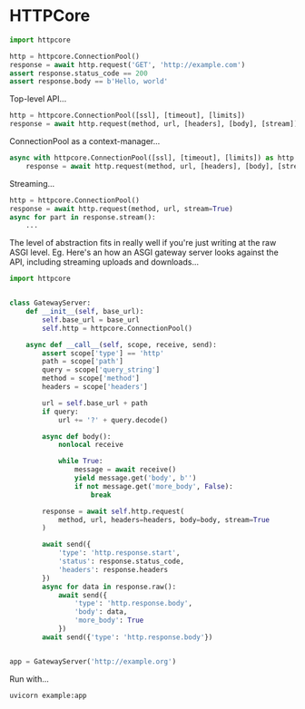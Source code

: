 # HTTPCore

```python
import httpcore

http = httpcore.ConnectionPool()
response = await http.request('GET', 'http://example.com')
assert response.status_code == 200
assert response.body == b'Hello, world'
```

Top-level API...

```python
http = httpcore.ConnectionPool([ssl], [timeout], [limits])
response = await http.request(method, url, [headers], [body], [stream])
```

ConnectionPool as a context-manager...

```python
async with httpcore.ConnectionPool([ssl], [timeout], [limits]) as http:
    response = await http.request(method, url, [headers], [body], [stream])
```

Streaming...

```python
http = httpcore.ConnectionPool()
response = await http.request(method, url, stream=True)
async for part in response.stream():
    ...
```

The level of abstraction fits in really well if you're just writing at
the raw ASGI level. Eg. Here's an how an ASGI gateway server looks against the
API, including streaming uploads and downloads...

```python
import httpcore


class GatewayServer:
    def __init__(self, base_url):
        self.base_url = base_url
        self.http = httpcore.ConnectionPool()

    async def __call__(self, scope, receive, send):
        assert scope['type'] == 'http'
        path = scope['path']
        query = scope['query_string']
        method = scope['method']
        headers = scope['headers']

        url = self.base_url + path
        if query:
            url += '?' + query.decode()

        async def body():
            nonlocal receive

            while True:
                message = await receive()
                yield message.get('body', b'')
                if not message.get('more_body', False):
                    break

        response = await self.http.request(
            method, url, headers=headers, body=body, stream=True
        )

        await send({
            'type': 'http.response.start',
            'status': response.status_code,
            'headers': response.headers
        })
        async for data in response.raw():
            await send({
                'type': 'http.response.body',
                'body': data,
                'more_body': True
            })
        await send({'type': 'http.response.body'})


app = GatewayServer('http://example.org')
```

Run with...

```shell
uvicorn example:app
```
